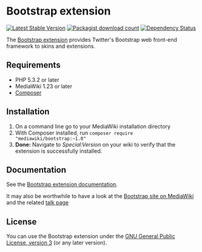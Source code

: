 # Bootstrap extension
[![Latest Stable Version](https://poser.pugx.org/mediawiki/bootstrap/version.png)](https://packagist.org/packages/mediawiki/bootstrap)
[![Packagist download count](https://poser.pugx.org/mediawiki/bootstrap/d/total.png)](https://packagist.org/packages/mediawiki/bootstrap)
[![Dependency Status](https://www.versioneye.com/php/mediawiki:bootstrap/badge.png)](https://www.versioneye.com/php/mediawiki:bootstrap)

The [Bootstrap extension][mw-bootstrap] provides Twitter's Bootstrap web
front-end framework to skins and extensions.

## Requirements

- PHP 5.3.2 or later
- MediaWiki 1.23 or later
- [Composer][composer]

## Installation

1. On a command line go to your MediaWiki installation directory
2. With Composer installed, run
   `composer require "mediawiki/bootstrap:~1.0"`
3. __Done:__ Navigate to _Special:Version_ on your wiki to verify that the
   extension is successfully installed.

## Documentation

See the [Bootstrap extension documentation](docs).

It may also be worthwhile to have a look at the [Bootstrap site on
MediaWiki][mw-bootstrap] and the related [talk page][mw-bootstrap-talk]

## License

You can use the Bootstrap extension under the [GNU General Public License,
version 3][license] (or any later version).


[mw-bootstrap]: https://www.mediawiki.org/wiki/Extension:Bootstrap
[mw-bootstrap-talk]: https://www.mediawiki.org/wiki/Extension_Talk:Bootstrap
[mw-testing]: https://www.mediawiki.org/wiki/Manual:PHP_unit_testing
[composer]: https://getcomposer.org/
[license]: https://www.gnu.org/copyleft/gpl.html
